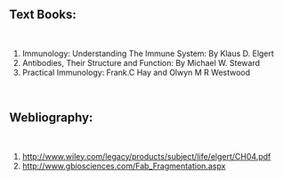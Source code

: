 ## Text Books:

&nbsp;

1. Immunology: Understanding The Immune System: By Klaus D. Elgert
2. Antibodies, Their Structure and Function: By Michael W. Steward
3. Practical Immunology: Frank.C Hay and Olwyn M R Westwood

&nbsp;
 
## Webliography:

&nbsp;
 

1. http://www.wiley.com/legacy/products/subject/life/elgert/CH04.pdf
2. http://www.gbiosciences.com/Fab_Fragmentation.aspx

